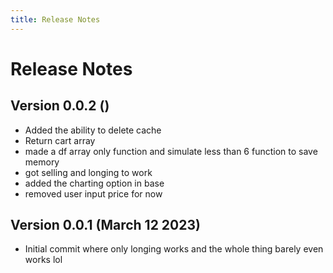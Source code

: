```yaml
---
title: Release Notes
---
```


# Release Notes

## Version 0.0.2 ()
- Added the ability to delete cache
- Return cart array
- made a df array only function and simulate less than 6 function to save memory
- got selling and longing to work
- added the charting option in base
- removed user input price for now

## Version 0.0.1 (March 12 2023)
- Initial commit where only longing works and the whole thing barely even works lol